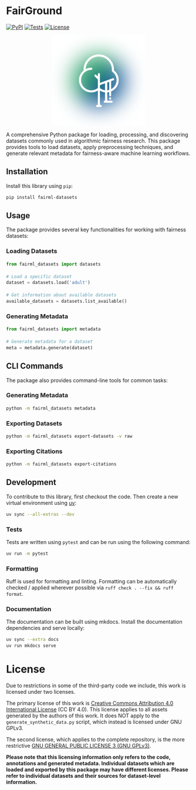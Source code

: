 # FairGround

[![PyPI](https://img.shields.io/pypi/v/fairml-datasets.svg)](https://pypi.org/project/fairml-datasets/)
[![Tests](https://github.com/reliable-ai/fairground/actions/workflows/test.yml/badge.svg)](https://github.com/reliable-ai/fairground/actions/workflows/test.yml)
[![License](https://img.shields.io/badge/license-CC%20BY%204.0-blue.svg)](https://github.com/reliable-ai/fairground/blob/main/LICENSE.md)

<p align="center">
  <img alt="faiground logo" src="https://raw.githubusercontent.com/reliable-ai/fairground/main/docs/assets/fairground-logo-bg.png" width="50%" align="center">
</p>

A comprehensive Python package for loading, processing, and discovering datasets commonly used in algorithmic fairness research. This package provides tools to load datasets, apply preprocessing techniques, and generate relevant metadata for fairness-aware machine learning workflows.

## Installation

Install this library using `pip`:
```bash
pip install fairml-datasets
```

## Usage

The package provides several key functionalities for working with fairness datasets:

### Loading Datasets

```python
from fairml_datasets import datasets

# Load a specific dataset
dataset = datasets.load('adult')

# Get information about available datasets
available_datasets = datasets.list_available()
```

### Generating Metadata

```python
from fairml_datasets import metadata

# Generate metadata for a dataset
meta = metadata.generate(dataset)
```

## CLI Commands

The package also provides command-line tools for common tasks:

### Generating Metadata

```bash
python -m fairml_datasets metadata
```

### Exporting Datasets

```bash
python -m fairml_datasets export-datasets -v raw
```

### Exporting Citations

```bash
python -m fairml_datasets export-citations
```

## Development

To contribute to this library, first checkout the code. Then create a new virtual environment using [uv](https://github.com/astral-sh/uv):

```bash
uv sync --all-extras --dev
```

### Tests

Tests are written using `pytest` and can be run using the following command:

```bash
uv run -m pytest
```

### Formatting

Ruff is used for formatting and linting. Formatting can be automatically checked / applied wherever possible via `ruff check . --fix && ruff format`.

### Documentation

The documentation can be built using mkdocs. Install the documentation dependencies and serve locally:

```bash
uv sync --extra docs
uv run mkdocs serve
```

# License

Due to restrictions in some of the third-party code we include, this work is licensed under two licenses.

The primary license of this work is [Creative Commons Attribution 4.0 International License](./LICENSE.md) (CC BY 4.0). This license applies to all assets generated by the authors of this work. It does NOT apply to the `generate_synthetic_data.py` script, which instead is licensed under GNU GPLv3.

The second license, which applies to the complete repository, is the more restrictive [GNU GENERAL PUBLIC LICENSE 3 (GNU GPLv3)](./LICENSE-2.md).

**Please note that this licensing information only refers to the code, annotations and generated metadata. Individual datasets which are loaded and exported by this package may have different licenses. Please refer to individual datasets and their sources for dataset-level information.**
